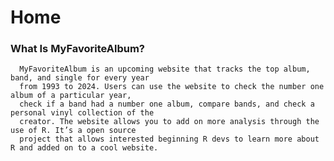 # Home

  ### What Is MyFavoriteAlbum?

      MyFavoriteAlbum is an upcoming website that tracks the top album, band, and single for every year
      from 1993 to 2024. Users can use the website to check the number one album of a particular year,
      check if a band had a number one album, compare bands, and check a personal vinyl collection of the
      creator. The website allows you to add on more analysis through the use of R. It’s a open source
      project that allows interested beginning R devs to learn more about R and added on to a cool website.
